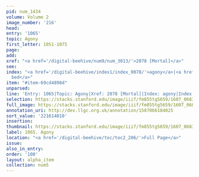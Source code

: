 ```yaml
---
pid: num_1434
volume: Volume 2
image_number: '216'
head:
entry: '1065'
topic: Agony
first_letter: 1051-1075
page:
add:
xref: "<a href='/digital-beehive/num9/num_3013/'>2078 [Mortal]</a>"
see:
index: "<a href='/digital-beehive/index1/index_0078/'>agony</a>|<a href='/digital-beehive/index1/index_1179/'>dying
  bed</a>"
item: "#item-69cd4898d"
unparsed:
line: 'Entry: 1065|Topic: Agony|Xref: 2078 [Mortal]|Index: agony|Index: dying bed|#item-69cd4898d'
selection: https://stacks.stanford.edu/image/iiif/fm855tg5659/1607_0683/902,4010,2776,1046/full/0/default.jpg
full_image: https://stacks.stanford.edu/image/iiif/fm855tg5659/1607_0683/full/full/0/default.jpg
annotation_uri: http://dev.llgc.org.uk/annotation/1587066184025
sort_value: '221614010'
insertion:
thumbnail: https://stacks.stanford.edu/image/iiif/fm855tg5659/1607_0683/902,4010,600,180/250,/0/default.jpg
label: 1065. Agony
location: "<a href='/digital-beehive/toc/toc2_206/'>Full Page</a>"
issue:
also_in_entry:
order: '100'
layout: alpha_item
collection: num5
---
```

